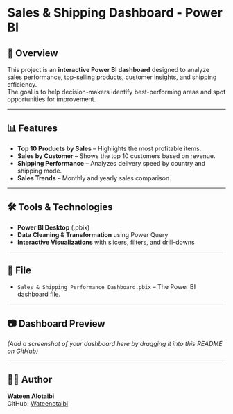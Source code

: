 # Sales & Shipping Dashboard - Power BI

## 📌 Overview
This project is an **interactive Power BI dashboard** designed to analyze sales performance, top-selling products, customer insights, and shipping efficiency.  
The goal is to help decision-makers identify best-performing areas and spot opportunities for improvement.

---

## 📊 Features
- **Top 10 Products by Sales** – Highlights the most profitable items.
- **Sales by Customer** – Shows the top 10 customers based on revenue.
- **Shipping Performance** – Analyzes delivery speed by country and shipping mode.
- **Sales Trends** – Monthly and yearly sales comparison.

---

## 🛠 Tools & Technologies
- **Power BI Desktop** (.pbix)
- **Data Cleaning & Transformation** using Power Query
- **Interactive Visualizations** with slicers, filters, and drill-downs

---

## 📂 File
- `Sales & Shipping Performance Dashboard.pbix` – The Power BI dashboard file.

---

## 📷 Dashboard Preview
*(Add a screenshot of your dashboard here by dragging it into this README on GitHub)*

---

## 👩‍💻 Author
**Wateen Alotaibi**  
GitHub: [Wateenotaibi](https://github.com/Wateenotaibi)
